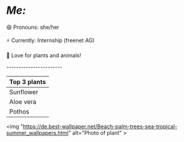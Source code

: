 # *Me:* 

😄 Pronouns: she/her <br/>
<br/>
⚡ Currently: Internship (freenet AG)<br/>
<br/>
🌱 Love for plants and animals!

‎‎-----------------------

| Top 3 plants |
| ---------- |
| Sunflower |
| Aloe vera|
| Pothos   |

<img "https://de.best-wallpaper.net/Beach-palm-trees-sea-tropical-summer_wallpapers.html" alt="Photo of plant" >
<!--
**MaiGuenther/MaiGuenther** is a ✨ _special_ ✨ repository because its `README.md` (this file) appears on your GitHub profile.

Here are some ideas to get you started:

- 🔭 I’m currently working on ...
- 🌱 I’m currently learning ...
- 👯 I’m looking to collaborate on ...
- 🤔 I’m looking for help with ...
- 💬 Ask me about ...
- 📫 How to reach me: ...
- 😄 Pronouns: ...
- ⚡ Fun fact: ...
-->

